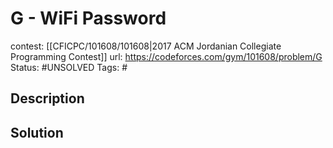 # G - WiFi Password

contest: [[CFICPC/101608/101608|2017 ACM Jordanian Collegiate Programming Contest]]
url: https://codeforces.com/gym/101608/problem/G
Status: #UNSOLVED
Tags: #

## Description

## Solution

